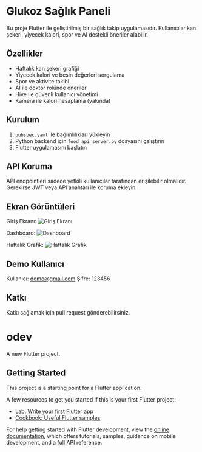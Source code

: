 # Glukoz Sağlık Paneli

Bu proje Flutter ile geliştirilmiş bir sağlık takip uygulamasıdır. Kullanıcılar kan şekeri, yiyecek kalori, spor ve AI destekli öneriler alabilir.

## Özellikler

- Haftalık kan şekeri grafiği
- Yiyecek kalori ve besin değerleri sorgulama
- Spor ve aktivite takibi
- AI ile doktor rolünde öneriler
- Hive ile güvenli kullanıcı yönetimi
- Kamera ile kalori hesaplama (yakında)

## Kurulum

1. `pubspec.yaml` ile bağımlılıkları yükleyin
2. Python backend için `food_api_server.py` dosyasını çalıştırın
3. Flutter uygulamasını başlatın

## API Koruma

API endpointleri sadece yetkili kullanıcılar tarafından erişilebilir olmalıdır. Gerekirse JWT veya API anahtarı ile koruma ekleyin.

## Ekran Görüntüleri

Giriş Ekranı:
![Giriş Ekranı](screenshots/giris.png)

Dashboard:
![Dashboard](screenshots/dashboard.png)

Haftalık Grafik:
![Haftalık Grafik](screenshots/grafik.png)

## Demo Kullanıcı

Kullanıcı: demo@gmail.com
Şifre: 123456

## Katkı

Katkı sağlamak için pull request gönderebilirsiniz.

# odev

A new Flutter project.

## Getting Started

This project is a starting point for a Flutter application.

A few resources to get you started if this is your first Flutter project:

- [Lab: Write your first Flutter app](https://docs.flutter.dev/get-started/codelab)
- [Cookbook: Useful Flutter samples](https://docs.flutter.dev/cookbook)

For help getting started with Flutter development, view the
[online documentation](https://docs.flutter.dev/), which offers tutorials,
samples, guidance on mobile development, and a full API reference.
